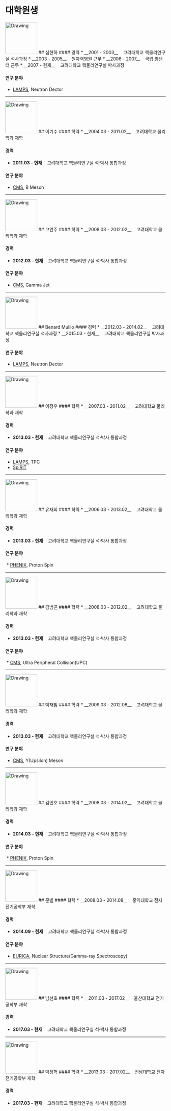 # 대학원생

<img src="" alt="Drawing" style="width: 100px;"/>
## 심현하
#### 경력
 * __2001 - 2003__ &nbsp;&nbsp; 고려대학교 핵물리연구실 석사과정
 * __2003 - 2005__ &nbsp;&nbsp; 원자력병원 근무
 * __2006 - 2007__ &nbsp;&nbsp; 국립 암센터 근무
 * __2007 - 현재__ &nbsp;&nbsp; 고려대학교 핵물리연구실 박사과정

#### 연구 분야
  * [LAMPS](lamps.md), Neutron Dector

---
<img src="https://nuclear.korea.ac.kr/twiki/pub/Main/Graduate/kisoo.jpg" alt="Drawing" style="width: 100px;"/>
## 이기수
#### 학력
 * __2004.03 - 2011.02__ &nbsp;&nbsp; 고려대학교 물리학과 재학

#### 경력
 * __2011.03 - 현재__ &nbsp;&nbsp; 고려대학교 핵물리연구실 석·박사 통합과정

#### 연구 분야
  * [CMS](cms.md), B Meson

---
<img src="https://nuclear.korea.ac.kr/twiki/pub/Main/Graduate/yeonju.jpg" alt="Drawing" style="width: 100px;"/>
## 고연주
#### 학력
 * __2008.03 - 2012.02__ &nbsp;&nbsp; 고려대학교 물리학과 재학

#### 경력
 * __2012.03 - 현재__ &nbsp;&nbsp; 고려대학교 핵물리연구실 석·박사 통합과정

#### 연구 분야
  * [CMS](cms.md), Gamma Jet

---
<img src="https://nuclear.korea.ac.kr/twiki/pub/Main/Graduate/Benard_Mulilo.jpg" alt="Drawing" style="width: 100px;"/>
## Benard Mulilo
#### 경력
 * __2012.03 - 2014.02__ &nbsp;&nbsp; 고려대학교 핵물리연구실 석사과정
 * __2015.03 - 현재__ &nbsp;&nbsp; 고려대학교 핵물리연구실 박사과정

#### 연구 분야
  * [LAMPS](lamps.md), Neutron Dector

---
<img src="https://nuclear.korea.ac.kr/twiki/pub/Main/Graduate/정우.jpg" alt="Drawing" style="width: 100px;"/>
## 이정우
#### 학력
 * __2007.03 - 2011.02__ &nbsp;&nbsp; 고려대학교 물리학과 재학

#### 경력
 * __2013.03 - 현재__ &nbsp;&nbsp; 고려대학교 핵물리연구실 석·박사 통합과정

#### 연구 분야
  * [LAMPS](lamps.md), TPC
  * [SpiRIT](spirit.md)

---
<img src="https://nuclear.korea.ac.kr/twiki/pub/Main/Graduate/유재희.jpg" alt="Drawing" style="width: 100px;"/>
## 유재희
#### 학력
 * __2006.03 - 2013.02__ &nbsp;&nbsp; 고려대학교 물리학과 재학

#### 경력
 * __2013.03 - 현재__ &nbsp;&nbsp; 고려대학교 핵물리연구실 석·박사 통합과정

#### 연구 분야
  * [PHENIX](phenix.md), Proton Spin

---
<img src="https://drive.google.com/open?id=0B7gZCIaBpN2LRjF5Q1NZSjBQTFE" alt="Drawing" style="width: 100px;"/>
## 김범곤
#### 학력
 * __2008.03 - 2012.02__ &nbsp;&nbsp; 고려대학교 물리학과 재학

#### 경력
 * __2013.03 - 현재__ &nbsp;&nbsp; 고려대학교 핵물리연구실 석·박사 통합과정

#### 연구 분야
  * [CMS](cms.md), Ultra Peripheral Collision(UPC)

---
<img src="https://nuclear.korea.ac.kr/twiki/pub/Main/Graduate/박재범_.jpg" alt="Drawing" style="width: 100px;"/>
## 박재범
#### 학력
 * __2009.03 - 2012.08__ &nbsp;&nbsp; 고려대학교 물리학과 재학

#### 경력
 * __2013.03 - 현재__ &nbsp;&nbsp; 고려대학교 핵물리연구실 석·박사 통합과정

#### 연구 분야
  * [CMS](cms.md), Y(Upsilon) Meson

---
<img src="https://nuclear.korea.ac.kr/twiki/pub/Main/Graduate/MinhoKim.jpg" alt="Drawing" style="width: 100px;"/>
## 김민호
#### 학력
 * __2008.03 - 2014.02__ &nbsp;&nbsp; 고려대학교 물리학과 재학

#### 경력
 * __2014.03 - 현재__ &nbsp;&nbsp; 고려대학교 핵물리연구실 석·박사 통합과정
 
#### 연구 분야
  * [PHENIX](phenix.md), Proton Spin

---

<img src="https://nuclear.korea.ac.kr/twiki/pub/Main/Graduate/ByulMoon.jpg" alt="Drawing" style="width: 100px;"/>
## 문별
#### 학력
 * __2008.03 - 2014.08__ &nbsp;&nbsp; 홍익대학교 전자전기공학부 재학

#### 경력
 * __2014.09 - 현재__ &nbsp;&nbsp; 고려대학교 핵물리연구실 석·박사 통합과정

#### 연구 분야
  * [EURICA](eurica.md), Nuclear Structure(Gamma-ray Spectroscopy)

---
<img src="https://nuclear.korea.ac.kr/twiki/pub/Main/Graduate/Nam.jpg" alt="Drawing" style="width: 100px;"/>
## 남선호
#### 학력
 * __2011.03 - 2017.02__ &nbsp;&nbsp; 울산대학교 전기공학부 재학

#### 경력
 * __2017.03 - 현재__ &nbsp;&nbsp; 고려대학교 핵물리연구실 석·박사 통합과정

---
<img src="https://nuclear.korea.ac.kr/twiki/pub/Main/Graduate/JHPark.jpg" alt="Drawing" style="width: 100px;"/>
## 박정혁
#### 학력
 * __2013.03 - 2017.02__ &nbsp;&nbsp; 전남대학교 전자전기공학부 재학

#### 경력
 * __2017.03 - 현재__ &nbsp;&nbsp; 고려대학교 핵물리연구실 석·박사 통합과정

